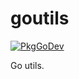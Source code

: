 # goutils

[![PkgGoDev](https://pkg.go.dev/badge/github.com/heikkilamarko/goutils)](https://pkg.go.dev/github.com/heikkilamarko/goutils)

Go utils.
